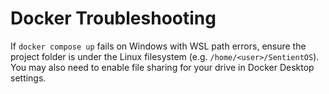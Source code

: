 # Docker Troubleshooting

If `docker compose up` fails on Windows with WSL path errors, ensure the project
folder is under the Linux filesystem (e.g. `/home/<user>/SentientOS`). You may
also need to enable file sharing for your drive in Docker Desktop settings.

